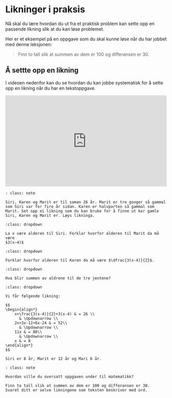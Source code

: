 # Likninger i praksis

Nå skal du lære hvordan du ut fra et praktisk problem kan sette opp en passende likning slik at du kan løse problemet. 

Her er et eksempel på en oppgave som du skal kunne løse når du har jobbet med denne leksjonen: 

> Finn to tall slik at summen av dem er 100 og differansen er 30.

## Å settte opp en likning


I videoen nedenfor kan du se hvordan du kan jobbe systematisk for å sette opp en likning når du har en tekstoppgave. 

<div style="padding:56.6% 0 0 0;position:relative;"><iframe src="https://player.vimeo.com/video/291457835?h=cb52a38f22&title=0&byline=0&portrait=0" style="position:absolute;top:0;left:0;width:100%;height:100%;" frameborder="0" allow="autoplay; fullscreen; picture-in-picture" allowfullscreen></iframe></div><script src="https://player.vimeo.com/api/player.js"></script>

```{admonition} Oppgave 1 (fra Eksamen 1T våren 2012)
: class: note

Siri, Karen og Marit er til saman 26 år. Marit er tre gonger så gammal som Siri var for fire år sidan. Karen er halvparten så gammal som Marit. Set opp ei likning som du kan bruke for å finne ut kor gamle Siri, Karen og Marit er. Løys likninga.  

```

```{admonition} Klikk på knappen til høyre for hint 1!
:class: dropdown

La x være alderen til Siri. Forklar hvorfor alderen til Marit da må være 
$3(x−4)$
```
```{admonition} Klikk på knappen til høyre for hint 2!
:class: dropdown

Forklar hvorfor alderen til Karen da må være $\dfrac{3(x-4)}{2}$. 
```

```{admonition} Klikk på knappen til høyre for hint 3!
:class: dropdown

Hva blir summen av aldrene til de tre jentene? 
```

```{admonition} Klikk på knappen til høyre løsning
:class: dropdown

Vi får følgende likning: 

$$
\begin{align*}
    x+\frac{3(x-4)}{2}+3(x-4) & = 26 \\
      & \Updownarrow \\
    2x+3x-12+6x-24 & = 52\\
      & \Updownarrow \\
    11x & = 88\\
      & \Updownarrow \\
    x & = 8
\end{align*}
$$

Siri er 8 år, Marit er 12 år og Mari 6 år. 
```

```{admonition} Oppgave 
: class: note

Hvordan ville du oversatt oppgaven under til matematikk?

Finn to tall slik at summen av dem er 100 og differansen er 30.
Svaret ditt er selve likningene som teksten beskriver med ord.


```
